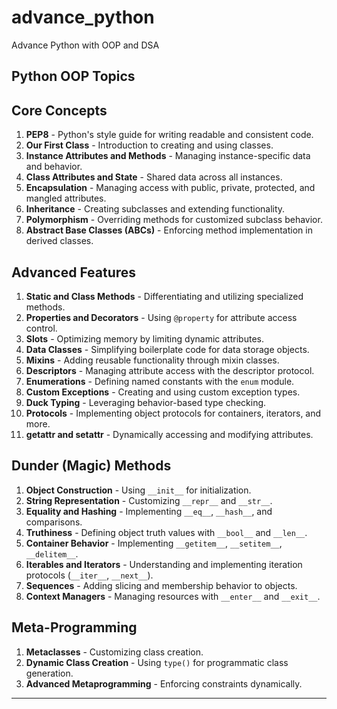 # advance_python

Advance Python with OOP  and DSA

## Python OOP Topics

## Core Concepts

1. **PEP8** - Python's style guide for writing readable and consistent code.
2. **Our First Class** - Introduction to creating and using classes.
3. **Instance Attributes and Methods** - Managing instance-specific data and behavior.
4. **Class Attributes and State** - Shared data across all instances.
5. **Encapsulation** - Managing access with public, private, protected, and mangled attributes.
6. **Inheritance** - Creating subclasses and extending functionality.
7. **Polymorphism** - Overriding methods for customized subclass behavior.
8. **Abstract Base Classes (ABCs)** - Enforcing method implementation in derived classes.

## Advanced Features

1. **Static and Class Methods** - Differentiating and utilizing specialized methods.
2. **Properties and Decorators** - Using `@property` for attribute access control.
3. **Slots** - Optimizing memory by limiting dynamic attributes.
4. **Data Classes** - Simplifying boilerplate code for data storage objects.
5. **Mixins** - Adding reusable functionality through mixin classes.
6. **Descriptors** - Managing attribute access with the descriptor protocol.
7. **Enumerations** - Defining named constants with the `enum` module.
8. **Custom Exceptions** - Creating and using custom exception types.
9. **Duck Typing** - Leveraging behavior-based type checking.
10. **Protocols** - Implementing object protocols for containers, iterators, and more.
11. **getattr and setattr** - Dynamically accessing and modifying attributes.

## Dunder (Magic) Methods

1. **Object Construction** - Using `__init__` for initialization.
2. **String Representation** - Customizing `__repr__` and `__str__`.
3. **Equality and Hashing** - Implementing `__eq__`, `__hash__`, and comparisons.
4. **Truthiness** - Defining object truth values with `__bool__` and `__len__`.
5. **Container Behavior** - Implementing `__getitem__`, `__setitem__`, `__delitem__`.
6. **Iterables and Iterators** - Understanding and implementing iteration protocols (`__iter__`, `__next__`).
7. **Sequences** - Adding slicing and membership behavior to objects.
8. **Context Managers** - Managing resources with `__enter__` and `__exit__`.

## Meta-Programming

1. **Metaclasses** - Customizing class creation.
2. **Dynamic Class Creation** - Using `type()` for programmatic class generation.
3. **Advanced Metaprogramming** - Enforcing constraints dynamically.

---
